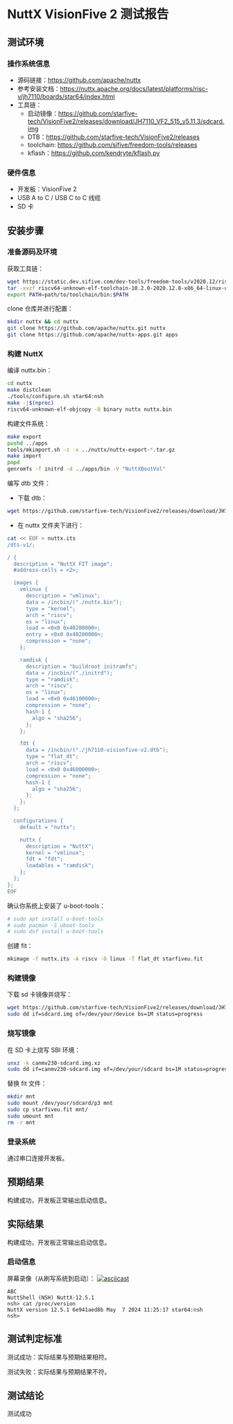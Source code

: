 # NuttX VisionFive 2 测试报告

## 测试环境

### 操作系统信息

- 源码链接：https://github.com/apache/nuttx
- 参考安装文档：https://nuttx.apache.org/docs/latest/platforms/risc-v/jh7110/boards/star64/index.html
- 工具链：
    - 启动镜像：https://github.com/starfive-tech/VisionFive2/releases/download/JH7110_VF2_515_v5.11.3/sdcard.img
    - DTB：https://github.com/starfive-tech/VisionFive2/releases
    - toolchain: https://github.com/sifive/freedom-tools/releases
    - kflash：https://github.com/kendryte/kflash.py

### 硬件信息

- 开发板：VisionFive 2
- USB A to C / USB C to C 线缆
- SD 卡

## 安装步骤

### 准备源码及环境

获取工具链：
```bash
wget https://static.dev.sifive.com/dev-tools/freedom-tools/v2020.12/riscv64-unknown-elf-toolchain-10.2.0-2020.12.8-x86_64-linux-ubuntu14.tar.gz
tar -xvzf riscv64-unknown-elf-toolchain-10.2.0-2020.12.8-x86_64-linux-ubuntu14.tar.gz
export PATH=path/to/toolchain/bin:$PATH
```

clone 仓库并进行配置：
```bash
mkdir nuttx && cd nuttx
git clone https://github.com/apache/nuttx.git nuttx
git clone https://github.com/apache/nuttx-apps.git apps
```
### 构建 NuttX

编译 nuttx.bin：
```bash
cd nuttx
make distclean
./tools/configure.sh star64:nsh
make -j$(nproc)
riscv64-unknown-elf-objcopy -O binary nuttx nuttx.bin
```

构建文件系统：
```bash
make export
pushd ../apps
tools/mkimport.sh -z -x ../nuttx/nuttx-export-*.tar.gz
make import
popd
genromfs -f initrd -d ../apps/bin -V "NuttXBootVol"
```

编写 dtb 文件：
- 下载 dtb：
```bash
wget https://github.com/starfive-tech/VisionFive2/releases/download/JH7110_VF2_515_v5.11.3/jh7110-visionfive-v2.dtb
```
- 在 nuttx 文件夹下进行：
```bash
cat << EOF > nuttx.its
/dts-v1/;

/ {
  description = "NuttX FIT image";
  #address-cells = <2>;

  images {
    vmlinux {
      description = "vmlinux";
      data = /incbin/("./nuttx.bin");
      type = "kernel";
      arch = "riscv";
      os = "linux";
      load = <0x0 0x40200000>;
      entry = <0x0 0x40200000>;
      compression = "none";
    };

    ramdisk {
      description = "buildroot initramfs";
      data = /incbin/("./initrd");
      type = "ramdisk";
      arch = "riscv";
      os = "linux";
      load = <0x0 0x46100000>;
      compression = "none";
      hash-1 {
        algo = "sha256";
      };
    };

    fdt {
      data = /incbin/("./jh7110-visionfive-v2.dtb");
      type = "flat_dt";
      arch = "riscv";
      load = <0x0 0x46000000>;
      compression = "none";
      hash-1 {
        algo = "sha256";
      };
    };
  };

  configurations {
    default = "nuttx";

    nuttx {
      description = "NuttX";
      kernel = "vmlinux";
      fdt = "fdt";
      loadables = "ramdisk";
    };
  };
};
EOF
```

确认你系统上安装了 u-boot-tools：
```bash
# sudo apt install u-boot-tools
# sudo pacman -S uboot-tools
# sudo dnf install u-boot-tools
```

创建 fit：
```bash
mkimage -f nuttx.its -A riscv -O linux -T flat_dt starfiveu.fit
```

### 构建镜像

下载 sd 卡镜像并烧写：
```bash
wget https://github.com/starfive-tech/VisionFive2/releases/download/JH7110_VF2_515_v5.11.3/sdcard.img
sudo dd if=sdcard.img of=/dev/your/device bs=1M status=progress
```

### 烧写镜像

在 SD 卡上烧写 SBI 环境：
```bash
unxz -k canmv230-sdcard.img.xz
sudo dd if=canmv230-sdcard.img of=/dev/your/sdcard bs=1M status=progress
```

替换 fit 文件：
```bash
mkdir mnt
sudo mount /dev/your/sdcard/p3 mnt
sudo cp starfiveu.fit mnt/
sudo umount mnt
rm -r mnt
```

### 登录系统

通过串口连接开发板。

## 预期结果

构建成功，开发板正常输出启动信息。

## 实际结果

构建成功，开发板正常输出启动信息。

### 启动信息

屏幕录像（从刷写系统到启动）：
[![asciicast](https://asciinema.org/a/boXeQ4xPfJgGjsJPZeT00uMH0.svg)](https://asciinema.org/a/boXeQ4xPfJgGjsJPZeT00uMH0)

```log
ABC                                                                       
NuttShell (NSH) NuttX-12.5.1                                              
nsh> cat /proc/version                                                    
NuttX version 12.5.1 6e941aed8b May  7 2024 11:25:17 star64:nsh           
nsh> 
```

## 测试判定标准

测试成功：实际结果与预期结果相符。

测试失败：实际结果与预期结果不符。

## 测试结论

测试成功